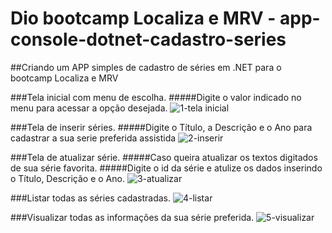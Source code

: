 # Dio bootcamp Localiza e MRV - app-console-dotnet-cadastro-series

##Criando um APP simples de cadastro de séries em .NET para o bootcamp Localiza e MRV

###Tela inicial com menu de escolha.
#####Digite o valor indicado no menu para acessar a opção desejada.
![1-tela inicial](https://user-images.githubusercontent.com/46603262/107890500-1e0c4f00-6ef8-11eb-949a-dad153325a66.PNG)

###Tela de inserir séries.
#####Digite o Título, a Descrição e o Ano para cadastrar a sua serie preferida assistida
![2-inserir](https://user-images.githubusercontent.com/46603262/107890504-22386c80-6ef8-11eb-881e-cf78effb7015.PNG)

###Tela de atualizar série.
#####Caso queira atualizar os textos digitados de sua série favorita.
#####Digite o id da série e atulize os dados inserindo o Título, Descrição e o Ano.
![3-atualizar](https://user-images.githubusercontent.com/46603262/107890507-25335d00-6ef8-11eb-9ed8-f9d7c1a29bf8.PNG)

###Listar todas as séries cadastradas.
![4-listar](https://user-images.githubusercontent.com/46603262/107890510-2795b700-6ef8-11eb-9f30-9e2b93af3774.PNG)

###Visualizar todas as informações da sua série preferida. 
![5-visualizar](https://user-images.githubusercontent.com/46603262/107890514-29f81100-6ef8-11eb-812b-0fa1d5a7da00.PNG)

